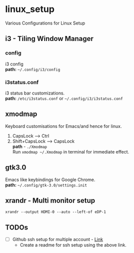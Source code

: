 # linux_setup
Various Configurations for Linux Setup

## i3 - Tiling Window Manager   
### config
i3 config   
**path:**  `~/.config/i3/config `
### i3status.conf
i3 status bar customizations.   
**path:** `/etc/i3status.conf` or `~/.config/i3/i3status.conf`
	
## xmodmap 
Keyboard customisations for Emacs/and hence for linux. 
1. CapsLock --> Ctrl 
2. Shift+CapsLock --> CapsLock   
**path** - `./Xmodmap`  
Run `xmodmap ~/.Xmodmap` in terminal for immediate effect. 
	
## gtk3.0
Emacs like keybindings for Google Chrome.   
**path:**  `~/.config/gtk-3.0/settings.init`  

## xrandr - Multi monitor setup
`xrandr --output HDMI-0 --auto --left-of eDP-1`

## TODOs
- [ ] Github ssh setup for multiple account - [Link](https://www.freecodecamp.org/news/manage-multiple-github-accounts-the-ssh-way-2dadc30ccaca/)
	- Create a readme for ssh setup using the above link.
